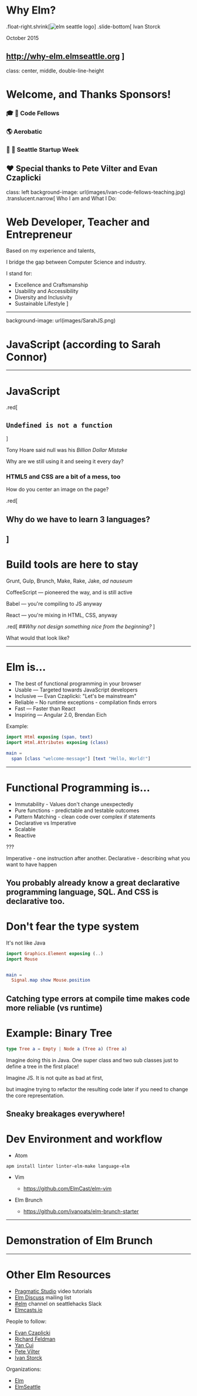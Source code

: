 # Why Elm?
.float-right.shrink[![elm seattle logo](images/ElmSeattle.png)]
.slide-bottom[
Ivan Storck

October 2015

http://why-elm.elmseattle.org
]
---

class: center, middle, double-line-height
# Welcome, and Thanks Sponsors!

### 🎓 🏢 Code Fellows
### 🌎 Aerobatic
### 🍻 🍲 Seattle Startup Week

❤️ Special thanks to Pete Vilter and Evan Czaplicki
---

class: left
background-image: url(images/ivan-code-fellows-teaching.jpg)
.translucent.narrow[
Who I am and What I Do:

# Web Developer, Teacher and Entrepreneur

Based on my experience and talents,

I bridge the gap between Computer Science and industry.

I stand for:
- Excellence and Craftsmanship
- Usability and Accessibility
- Diversity and Inclusivity
- Sustainable Lifestyle
]
---
background-image: url(images/SarahJS.png)

# JavaScript (according to Sarah Connor)

---
# JavaScript
.red[
## `Undefined is not a function`
]

Tony Hoare said null was his *Billion Dollar Mistake*

Why are we still using it and seeing it every day?

### HTML5 and CSS are a bit of a mess, too

How do you center an image on the page?

.red[
## Why  do we have to learn 3 languages?
]
---

# Build tools are here to stay
Grunt, Gulp, Brunch, Make, Rake, Jake, *ad nauseum*

CoffeeScript — pioneered the way, and is still active

Babel — you're compiling to JS anyway

React — you're mixing in HTML, CSS, anyway

.red[
##*Why not design something nice from the beginning?*
]

What would that look like?

---
# Elm is&hellip;

- The best of functional programming in your browser
- Usable — Targeted towards JavaScript developers
- Inclusive — Evan Czaplicki: "Let's be mainstream"
- Reliable – No runtime exceptions - compilation finds errors
- Fast — Faster than React
- Inspiring — Angular 2.0, Brendan Eich

Example:

```elm
import Html exposing (span, text)
import Html.Attributes exposing (class)

main =
  span [class "welcome-message"] [text "Hello, World!"]
```
---

# Functional Programming is&hellip;
- Immutability - Values don't change unexpectedly
- Pure functions - predictable and testable outcomes
- Pattern Matching - clean code over complex if statements
- Declarative vs Imperative
- Scalable
- Reactive

???

Imperative - one instruction after another.
Declarative - describing what you want to have happen

You probably already know a great declarative programming language, SQL.
And CSS is declarative too.
---
# Don't fear the type system
It's not like Java

```elm
import Graphics.Element exposing (..)
import Mouse


main =
  Signal.map show Mouse.position
```

Catching type errors at compile time makes code more reliable (vs runtime)
---
# Example: Binary Tree
```elm
type Tree a = Empty | Node a (Tree a) (Tree a)
```

Imagine doing this in Java. One super class and two sub classes just to define a tree in the first place!

Imagine JS. It is not quite as bad at first,

but imagine trying to refactor the resulting code later if you need to change the core representation.

Sneaky breakages everywhere!
---
# Dev Environment and workflow
- Atom
```
apm install linter linter-elm-make language-elm
```
- Vim
  - https://github.com/ElmCast/elm-vim

- Elm Brunch
  - https://github.com/ivanoats/elm-brunch-starter
---
# Demonstration of Elm Brunch
---
# Other Elm Resources

- [Pragmatic Studio](https://pragmaticstudio.com/elm) video tutorials
- [Elm Discuss](https://groups.google.com/forum/?fromgroups#!forum/elm-discuss) mailing list
- [#elm](seattlehacks.herokuapp.com) channel on seattlehacks Slack
- [Elmcasts.io](http://elmcasts.io)

People to follow:
- [Evan Czaplicki](https://twitter.com/evancz)
- [Richard Feldman](https://twitter.com/rtfeldman)
- [Yan Cui](https://twitter.com/theburningmonk)
- [Pete Vilter](https://twitter.com/)
- [Ivan Storck](https://twitter.com/ivanoats)

Organizations:
- [Elm](https://twitter.com/elmlang)
- [ElmSeattle](https://twitter.com/elmseattle)
